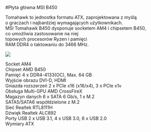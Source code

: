 #Płyta główna MSI B450

Tomahawk to jednostka formatu ATX, zaprojektowana z myślą <br> 
o graczach i najbardziej wymagających użytkownikach. <br>
MSI Tomahawk B450 dysponuje socketem AM4 i chipsetem B450, <br>
co umożliwia zastosowanie na niej <br>
topowych procesorów Ryzen i pamięci  <br> 
RAM DDR4 o taktowaniu do 3466 MHz. <br>

![]( https://www.electro.pl/media/cache/gallery/product/3/756/808/618/w2qbxsyd/images/19/1965755/Plyta-glowna-MSI-B450-Gaming-Plus-Max-przod.jpg)


Socket 	AM4 <br>
Chipset 	AMD B450<br>
Pamięć 	4 x DDR4-4133(OC), Max. 64 GB <br>
Wyjście obrazu 	DVI-D, HDMI <br>
Gniazda rozszerzeń 	2 x PCIe x16 (x16/x4), 3 x PCIe x1v <br>
Obsługa Multi-GPU 	AMD CrossFireX <br>
Magazyn danych 	6 x SATA 6 Gb/s, 1 x M.2 <br>
SATA5/SATA6 współdzielone z M.2 <br>
Sieć 	Realtek RTL8111H <br>
Dźwięk 	Realtek ALC892 <br> 
Porty USB 	2 x USB 3.1, 4 x USB 3.0, 6 x USB 2.0 <br>
Wymiary 	ATX <br>